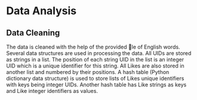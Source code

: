 # Data Analysis
## Data Cleaning 

The data is cleaned with the help of the provided le of English words. Several data structures are used in processing 
the data. All UIDs are stored as strings in a list. The position of each string
UID in the list is an integer UID which is a unique identifier for this string. All Likes are also
stored in another list and numbered by their positions. A hash table (Python dictionary data structure) is used to 
store lists of Likes unique identifiers with keys being integer UIDs. Another hash table has Like strings as keys and
Like integer identifiers as values.

